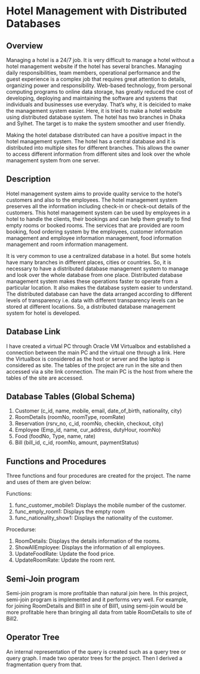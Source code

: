 # Hotel Management with Distributed Databases

## Overview

Managing a hotel is a 24/7 job. It is very difficult to manage a hotel without a hotel management website if the hotel has several branches. Managing daily responsibilities, team members, operational performance and the guest experience is a complex job that requires great attention to details, organizing power and responsibility. Web-based technology, from personal computing programs to online data storage, has greatly reduced the cost of developing, deploying and maintaining the software and systems that individuals and businesses use everyday. That’s why, it is deicided to make the management system easier. Here, it is tried to make a hotel website using distributed database system. The hotel has two branches in Dhaka and Sylhet. The target is to make the system smoother and user friendly.

Making the hotel database distributed can have a positive impact in the hotel management system. The hotel has a central database and it is distributed into multiple sites for different branches. This allows the owner to access different information from different sites and look over the whole management system from one server.

## Description

Hotel management system aims to provide quality service to the hotel’s customers and also to the employees. The hotel management system preserves all the information including check-in or check-out details of the customers. This hotel management system can be used by employees in a hotel to handle the clients, their bookings and can help them greatly to find empty rooms or booked rooms. The services that are provided are room booking, food ordering system by the employees, customer information management and employee information management, food information management and room information management.

It is very common to use a centralized database in a hotel. But some hotels have many branches in different places, cities or countries. So, it is necessary to have a distributed database management system to manage and look over the whole database from one place. Distributed database management system makes these operations faster to operate from a particular location. It also makes the database system easier to understand. The distributed database can have the data arranged according to different levels of transparency i.e. data with different transparency levels can be stored at different locations. So, a distributed database management system for hotel is developed.


## Database Link 
I have created a virtual PC through Oracle VM Virtualbox and established a connection between the main PC and the virtual one through a link.
Here the Virtualbox is considered as the host or server and the laptop is considered as site. The tables of the project are run in the site and then accessed via a site link connection. The main PC is the host from where the tables of the site are accessed.

## Database Tables (Global Schema)

1. Customer (c_id, name, mobile, email, date_of_birth, nationality, city)
2. RoomDetails (roomNo, roomType, roomRate)
3. Reservation (rsrv_no, c_id, roomNo, checkin, checkout, city)
4. Employee (Emp_id, name, cur_address, dutyHour, roomNo)
5. Food (foodNo, Type, name, rate)
6. Bill (bill_id, c_id, roomNo, amount, paymentStatus)

## Functions and Procedures

Three functions and four procedures are created for the project. The name and uses of them are given below:

Functions: 
1. func_customer_mobile1: Displays the mobile number of the customer.
2. func_emply_room1: Displays the empty room
3. func_nationality_show1: Displays the nationality of the customer.

Procedurse:
1. RoomDetails: Displays the details information of the rooms.
2. ShowAllEmployee: Displays the information of all employees.
3. UpdateFoodRate: Update the food price.
4. UpdateRoomRate: Update the room rent. 

## Semi-Join program

Semi-join program is more profitable than natural join here. In this project, semi-join program is implemented and it performs very well. For example, for joining RoomDetails and Bill1 in site of Bill1, using semi-join would be more profitable here than bringing all data from table RoomDetails to site of Bill2.

## Operator Tree

An internal representation of the query is created such as a query tree or query graph. I made two operator trees for the project. Then I derived a fragmentation query from that.
